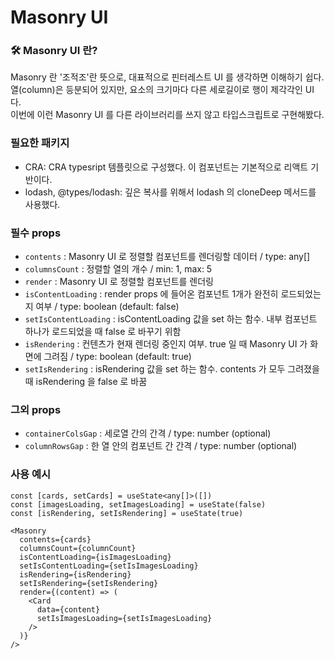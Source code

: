 # Masonry UI

### 🛠 Masonry UI 란?

Masonry 란 '조적조'란 뜻으로, 대표적으로 핀터레스트 UI 를 생각하면 이해하기 쉽다.<br />
열(column)은 등분되어 있지만, 요소의 크기마다 다른 세로길이로 행이 제각각인 UI 다.<br />
이번에 이런 Masonry UI 를 다른 라이브러리를 쓰지 않고 타입스크립트로 구현해봤다.<br />

### 필요한 패키지
- CRA: CRA typesript 템플릿으로 구성했다. 이 컴포넌트는 기본적으로 리액트 기반이다.
- lodash, @types/lodash: 깊은 복사를 위해서 lodash 의 cloneDeep 메서드를 사용했다.

### 필수 props

- `contents` : Masonry UI 로 정렬할 컴포넌트를 렌더링할 데이터 / type: any[]
- `columnsCount` : 정렬할 열의 개수 / min: 1, max: 5
- `render` : Masonry UI 로 정렬할 컴포넌트를 렌더링
- `isContentLoading` : render props 에 들어온 컴포넌트 1개가 완전히 로드되었는지 여부 / type: boolean (default: false)
- `setIsContentLoading` : isContentLoading 값을 set 하는 함수. 내부 컴포넌트 하나가 로드되었을 때 false 로 바꾸기 위함
- `isRendering` : 컨텐츠가 현재 렌더링 중인지 여부. true 일 때 Masonry UI 가 화면에 그려짐 / type: boolean (default: true)
- `setIsRendering` : isRendering 값을 set 하는 함수. contents 가 모두 그려졌을 때 isRendering 을 false 로 바꿈

### 그외 props

- `containerColsGap` : 세로열 간의 간격 / type: number (optional)
- `columnRowsGap` : 한 열 안의 컴포넌트 간 간격 / type: number (optional)

### 사용 예시

```tsx
const [cards, setCards] = useState<any[]>([])
const [imagesLoading, setImagesLoading] = useState(false)
const [isRendering, setIsRendering] = useState(true)

<Masonry
  contents={cards}
  columnsCount={columnCount}
  isContentLoading={isImagesLoading}
  setIsContentLoading={setIsImagesLoading}
  isRendering={isRendering}
  setIsRendering={setIsRendering}
  render={(content) => (
    <Card
      data={content}
      setIsImagesLoading={setIsImagesLoading}
    />
  )}
/>
```

